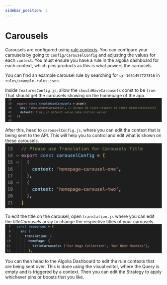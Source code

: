 ```yaml
---
sidebar_position: 3
---
```


# Carousels

Carousels are configured using [rule contexts](https://www.algolia.com/doc/guides/managing-results/rules/rules-overview/#using-context). You can configure your carousels by going to `config/carouselConfig` and adjusting the values for each `context`. You must ensure you have a rule in the algolia dashboard for each context, which pins products as this is what powers the carousels.

You can find an example carousel rule by searching for `qr-1651497727816` in `rules/example-rules.json`.

Inside `featuresConfig.js`, allow the `shouldHaveCarousels` const to be `true`.
That should get the carousels showing on the homepage of the app.
![Image](../media/carousel1.png)

After this, head to `carouselConfig.js`, where you can edit the context that is being sent to the API. This will help you to control and edit what is shown on these carousels.
![Image](../media/carousel2.png)

To edit the title on the carousel, open `translation.js` where you can edit the _titleCarousels_ array to change the respective titles of your carousels.
![Image](../media/carousel3.png)

You can then head to the Algolia Dashboard to edit the rule contexts that are being sent over. This is done using the visual editor, where the Query is empty and is triggered by a context.
Then you can edit the Strategy to apply whichever pins or boosts that you like.
